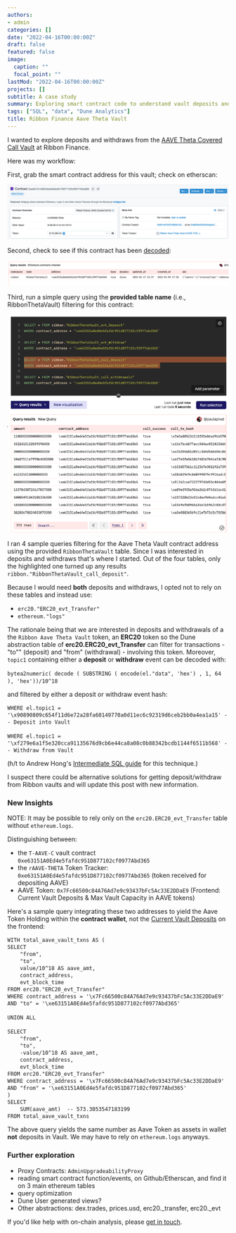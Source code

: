 ```yaml
---
authors:
- admin
categories: []
date: "2022-04-16T00:00:00Z"
draft: false
featured: false
image:
  caption: ""
  focal_point: ""
lastMod: "2022-04-16T00:00:00Z"
projects: []
subtitle: A case study
summary: Exploring smart contract code to understand vault deposits and withdraws
tags: ["SQL", "data", "Dune Analytics"]
title: Ribbon Finance Aave Theta Vault
---
```


I wanted to explore deposits and withdraws from the [AAVE Theta Covered Call Vault](https://app.ribbon.finance/v2/theta-vault/T-AAVE-C) at Ribbon Finance.

Here was my workflow:

First, grab the smart contract address for this vault; check on etherscan:

![aave theta etherscan](./aave_theta_etherscan.png)

Second, check to see if this contract has been [decoded](https://dune.xyz/0xBoxer/Is-my-Contract-decoded-yet?):

![aave contract decoded](./aave_contract_decoded.png)

Third, run a simple query using the **provided table name** (i.e., RibbonThetaVault) filtering for this contract:

![aave theta sample queries](./aave_theta_sample_queries.png)

I ran 4 sample queries filtering for the Aave Theta Vault contract address using the provided `RibbonThetaVault` table. Since I was interested in deposits and withdraws that's where I started. Out of the four tables, only the highlighted one turned up any results `ribbon."RibbonThetaVault_call_deposit"`.

Because I would need **both** deposits and withdraws, I opted not to rely on these tables and instead use:
- `erc20."ERC20_evt_Transfer"`
- `ethereum."logs"`

The rationale being that we are interested in deposits and withdrawals of a the `Ribbon Aave Theta Vault` token, an **ERC20** token so the Dune abstraction table of **erc20.ERC20_evt_Transfer** can filter for transactions - "to"" (deposit) and "from" (withdrawal) - involving this token. Moreover, `topic1` containing either a **deposit** or **withdraw** event can be decoded with:

`bytea2numeric( decode ( SUBSTRING ( encode(el."data", 'hex') , 1, 64 ), 'hex'))/10^18` 

and filtered by either a deposit or withdraw event hash:

```{python}
WHERE el.topic1 = '\x90890809c654f11d6e72a28fa60149770a0d11ec6c92319d6ceb2bb0a4ea1a15' -- Deposit into Vault 

WHERE el.topic1 = '\xf279e6a1f5e320cca91135676d9cb6e44ca8a08c0b88342bcdb1144f6511b568' -- Withdraw from Vault

```

(h/t to Andrew Hong's [Intermediate SQL guide](https://towardsdatascience.com/your-guide-to-intermediate-sql-while-learning-ethereum-at-the-same-time-7b25119ef1e2 ) for this technique.)

I suspect there could be alternative solutions for getting deposit/withdraw from Ribbon vaults and will update this post with new information.

### New Insights

NOTE: It may be possible to rely only on the `erc20.ERC20_evt_Transfer` table without `ethereum.logs`.

Distinguishing between:
- the `T-AAVE-C` vault contract `0xe63151A0Ed4e5fafdc951D877102cf0977Abd365`
- the `rAAVE-THETA` Token Tracker: `0xe63151A0Ed4e5fafdc951D877102cf0977Abd365` (token received for depositing AAVE)
- AAVE Token: `0x7Fc66500c84A76Ad7e9c93437bFc5Ac33E2DDaE9` (Frontend: Current Vault Deposits & Max Vault Capacity in AAVE tokens)

Here's a sample query integrating these two addresses to yield the Aave Token Holding within the **contract wallet**, not the [Current Vault Deposits](https://app.ribbon.finance/v2/theta-vault/T-AAVE-C) on the frontend:

```{python}
WITH total_aave_vault_txns AS (
SELECT 
    "from",
    "to",
    value/10^18 AS aave_amt,
    contract_address,
    evt_block_time
FROM erc20."ERC20_evt_Transfer"
WHERE contract_address = '\x7Fc66500c84A76Ad7e9c93437bFc5Ac33E2DDaE9'
AND "to" = '\xe63151A0Ed4e5fafdc951D877102cf0977Abd365'

UNION ALL

SELECT 
    "from",
    "to",
    -value/10^18 AS aave_amt,
    contract_address,
    evt_block_time
FROM erc20."ERC20_evt_Transfer"
WHERE contract_address = '\x7Fc66500c84A76Ad7e9c93437bFc5Ac33E2DDaE9'
AND "from" = '\xe63151A0Ed4e5fafdc951D877102cf0977Abd365'
)
SELECT
    SUM(aave_amt)  -- 573.3053547183199
FROM total_aave_vault_txns 
```

The above query yields the same number as Aave Token as assets in wallet **not** deposits in Vault. We may have to rely on `ethereum.logs` anyways.

### Further exploration

- Proxy Contracts: `AdminUpgradeabilityProxy`
- reading smart contract function/events, on Github/Etherscan, and find it on 3 main ethereum tables
- query optimization
- Dune User generated views? 
- Other abstractions: dex.trades, prices.usd, erc20._transfer, erc20._evt


If you'd like help with on-chain analysis, please [get in touch](https://twitter.com/paulapivat).